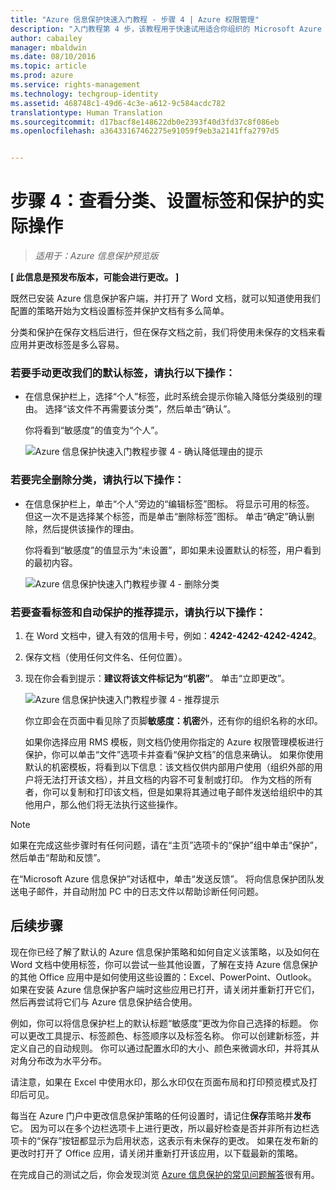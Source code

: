 ```yaml
---
title: "Azure 信息保护快速入门教程 - 步骤 4 | Azure 权限管理"
description: "入门教程第 4 步，该教程用于快速试用适合你组织的 Microsoft Azure 信息保护，只需 4 个步骤，所需时间不到 15 分钟。"
author: cabailey
manager: mbaldwin
ms.date: 08/10/2016
ms.topic: article
ms.prod: azure
ms.service: rights-management
ms.technology: techgroup-identity
ms.assetid: 468748c1-49d6-4c3e-a612-9c584acdc782
translationtype: Human Translation
ms.sourcegitcommit: d17bacf8e148622db0e2393f40d3fd37c8f086eb
ms.openlocfilehash: a36433167462275e91059f9eb3a2141ffa2797d5


---
```


# 步骤 4：查看分类、设置标签和保护的实际操作 

>*适用于：Azure 信息保护预览版*

**[ 此信息是预发布版本，可能会进行更改。 ]**

既然已安装 Azure 信息保护客户端，并打开了 Word 文档，就可以知道使用我们配置的策略开始为文档设置标签并保护文档有多么简单。

分类和保护在保存文档后进行，但在保存文档之前，我们将使用未保存的文档来看应用并更改标签是多么容易。

### 若要手动更改我们的默认标签，请执行以下操作：

- 在信息保护栏上，选择“个人”标签，此时系统会提示你输入降低分类级别的理由。 选择“该文件不再需要该分类”，然后单击“确认”。  

    你将看到“敏感度”的值变为“个人”。

    ![Azure 信息保护快速入门教程步骤 4 - 确认降低理由的提示](../media/confirm-lowering.png)

### 若要完全删除分类，请执行以下操作：

- 在信息保护栏上，单击“个人”旁边的“编辑标签”图标。 将显示可用的标签。 但这一次不是选择某个标签，而是单击“删除标签”图标。 单击“确定”确认删除，然后提供该操作的理由。  

    你将看到“敏感度”的值显示为“未设置”，即如果未设置默认的标签，用户看到的最初内容。

    ![Azure 信息保护快速入门教程步骤 4 - 删除分类](../media/sensitivity-not-set.png)


### 若要查看标签和自动保护的推荐提示，请执行以下操作：

1. 在 Word 文档中，键入有效的信用卡号，例如：**4242-4242-4242-4242**。 

2. 保存文档（使用任何文件名、任何位置）。 

3. 现在你会看到提示：**建议将该文件标记为“机密”**。 单击“立即更改”。

    ![Azure 信息保护快速入门教程步骤 4 - 推荐提示](../media/change-now.png)

    你立即会在页面中看见除了页脚**敏感度：机密**外，还有你的组织名称的水印。 

    如果你选择应用 RMS 模板，则文档仍使用你指定的 Azure 权限管理模板进行保护，你可以单击“文件”选项卡并查看“保护文档”的信息来确认。 如果你使用默认的机密模板，将看到以下信息：该文档仅供内部用户使用（组织外部的用户将无法打开该文档），并且文档的内容不可复制或打印。 作为文档的所有者，你可以复制和打印该文档，但是如果将其通过电子邮件发送给组织中的其他用户，那么他们将无法执行这些操作。

> [!NOTE]
>如果在完成这些步骤时有任何问题，请在“主页”选项卡的“保护”组中单击“保护”，然后单击“帮助和反馈”。 
>
>在“Microsoft Azure 信息保护”对话框中，单击“发送反馈”。 将向信息保护团队发送电子邮件，并自动附加 PC 中的日志文件以帮助诊断任何问题。

##  后续步骤

现在你已经了解了默认的 Azure 信息保护策略和如何自定义该策略，以及如何在 Word 文档中使用标签，你可以尝试一些其他设置，了解在支持 Azure 信息保护的其他 Office 应用中是如何使用这些设置的：Excel、PowerPoint、Outlook。 如果在安装 Azure 信息保护客户端时这些应用已打开，请关闭并重新打开它们，然后再尝试将它们与 Azure 信息保护结合使用。

例如，你可以将信息保护栏上的默认标题“敏感度”更改为你自己选择的标题。 你可以更改工具提示、标签颜色、标签顺序以及标签名称。 你可以创建新标签，并定义自己的自动规则。 你可以通过配置水印的大小、颜色来微调水印，并将其从对角分布改为水平分布。

请注意，如果在 Excel 中使用水印，那么水印仅在页面布局和打印预览模式及打印后可见。

每当在 Azure 门户中更改信息保护策略的任何设置时，请记住**保存**策略并**发布**它。 因为可以在多个边栏选项卡上进行更改，所以最好检查是否并非所有边栏选项卡的“保存”按钮都显示为启用状态，这表示有未保存的更改。 如果在发布新的更改时打开了 Office 应用，请关闭并重新打开该应用，以下载最新的策略。

在完成自己的测试之后，你会发现浏览 [Azure 信息保护的常见问题解答](faq.md)很有用。




<!--HONumber=Aug16_HO2-->


